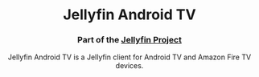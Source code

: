 <h1 align="center">Jellyfin Android TV</h1>
<h3 align="center">Part of the <a href="https://jellyfin.media">Jellyfin Project</a></h3>

<p align="center">
Jellyfin Android TV is a Jellyfin client for Android TV and Amazon Fire TV devices.
</p>
